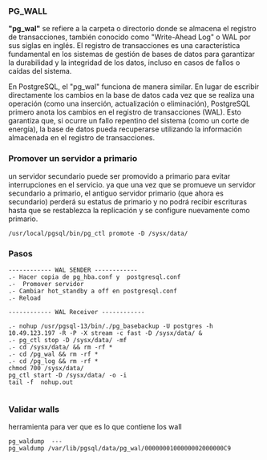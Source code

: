 

### PG_WALL
 
**"pg_wal"** se refiere a la carpeta o directorio donde se almacena el registro de transacciones, también conocido como "Write-Ahead Log" o WAL por sus siglas en inglés. El registro de transacciones es una característica fundamental en los sistemas de gestión de bases de datos para garantizar la durabilidad y la integridad de los datos, incluso en casos de fallos o caídas del sistema. <br>

En PostgreSQL, el "pg_wal" funciona de manera similar. En lugar de escribir directamente los cambios en la base de datos cada vez que se realiza una operación (como una inserción, actualización o eliminación), PostgreSQL primero anota los cambios en el registro de transacciones (WAL). Esto garantiza que, si ocurre un fallo repentino del sistema (como un corte de energía), la base de datos pueda recuperarse utilizando la información almacenada en el registro de transacciones.





### Promover un servidor a primario 
 un servidor secundario puede ser promovido a primario para evitar interrupciones en el servicio. ya que una vez que se promueve un servidor secundario a primario, 
 el antiguo servidor primario (que ahora es secundario) perderá su estatus de primario y no podrá recibir escrituras hasta que se restablezca la replicación y se configure nuevamente como primario.
```
/usr/local/pgsql/bin/pg_ctl promote -D /sysx/data/
```

### Pasos 

```
------------ WAL SENDER ------------
.- Hacer copia de pg_hba.conf y  postgresql.conf 
.-  Promover servidor 
.- Cambiar hot_standby a off en postgresql.conf
.- Reload

------------ WAL Receiver ------------

.- nohup /usr/pgsql-13/bin/./pg_basebackup -U postgres -h 10.49.123.197 -R -P -X stream -c fast -D /sysx/data/ &
.- pg_ctl stop -D /sysx/data/ -mf
.- cd /sysx/data/ && rm -rf *
.- cd /pg_wal && rm -rf *
.- cd /pg_log && rm -rf *
chmod 700 /sysx/data/
pg_ctl start -D /sysx/data/ -o -i
tail -f  nohup.out


```

### Validar walls  
herramienta para ver que es lo que contiene los wall 
```
pg_waldump  --- 
pg_waldump /var/lib/pgsql/data/pg_wal/0000000100000002000000C9
```

